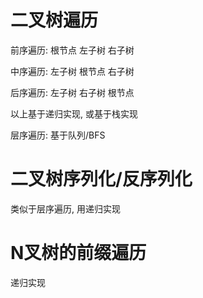 
# 二叉树遍历

前序遍历: 根节点 左子树 右子树

中序遍历: 左子树 根节点 右子树

后序遍历: 左子树 右子树 根节点 

以上基于递归实现, 或基于栈实现

层序遍历: 基于队列/BFS

# 二叉树序列化/反序列化

类似于层序遍历, 用递归实现

# N叉树的前缀遍历

递归实现
